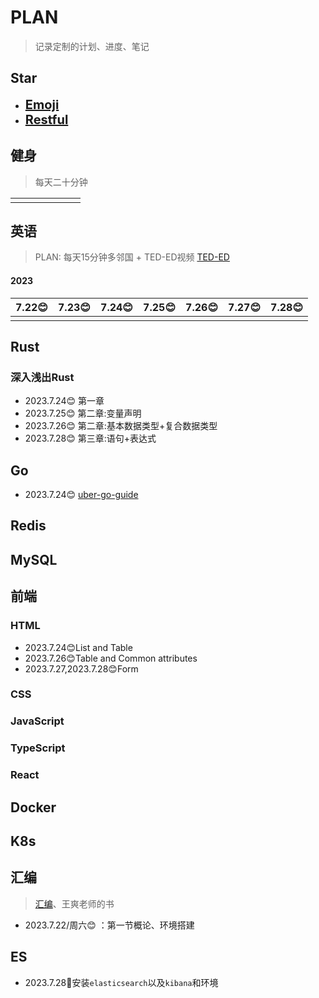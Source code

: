 # PLAN

> 记录定制的计划、进度、笔记

##  Star

- **<span style="font-size: 20px;">[Emoji](https://gist.github.com/rxaviers/7360908)</span>**	
- **<span style="font-size: 20px;">[Restful](https://restfulapi.cn/)</span>**	

## 健身

> 每天二十分钟

|      |      |      |      |      |      |      |
| :--: | :--: | :--: | :--: | :--: | :--: | :--: |
|      |      |      |      |      |      |      |

## 英语

> PLAN: 每天15分钟多邻国 + TED-ED视频
> [TED-ED](https://www.bilibili.com/video/BV1Gf4y1y7wc?p=1)

#### 2023

|   7.22:blush:   | 7.23:blush: | 7.24:blush: |   7.25:blush:   | 7.26:blush: | 7.27:blush: | 7.28:blush: |
| :--: | :--: | :--: | :--: | :--: | :--: | :--: |
|  |      |      |      |      |      |      |

## Rust

### 深入浅出Rust
- 2023.7.24:blush: 第一章
- 2023.7.25:blush: 第二章:变量声明
- 2023.7.26:blush: 第二章:基本数据类型+复合数据类型
- 2023.7.28:blush: 第三章:语句+表达式
## Go

- 2023.7.24:blush: [uber-go-guide](https://github.com/xxjwxc/uber_go_guide_cn)

## Redis

## MySQL

## 前端

### HTML
- 2023.7.24:blush:List and Table
- 2023.7.26:blush:Table and Common attributes
- 2023.7.27,2023.7.28:blush:Form 
### CSS

### JavaScript

### TypeScript

### React

## Docker

## K8s

## 汇编

>  [汇编](https://www.bilibili.com/video/BV1Wu411B72F?p=1&vd_source=520dac7b196453839c1358f10c86132b)、王爽老师的书

- 2023.7.22/周六:blush: ：第一节概论、环境搭建

## ES

- 2023.7.28:tiger:安装`elasticsearch`以及`kibana`和环境
